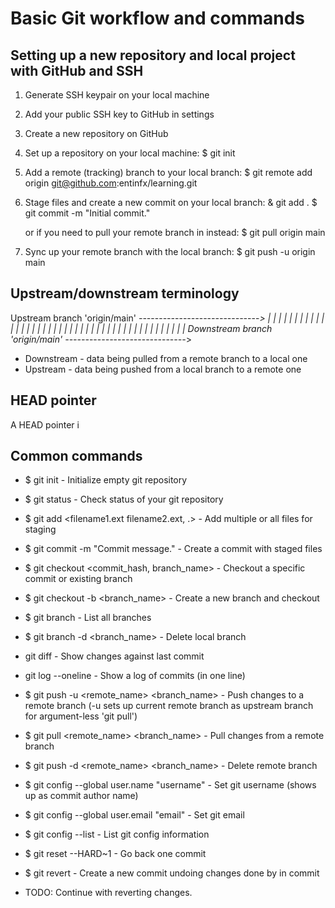 # Basic Git workflow and commands

## Setting up a new repository and local project with GitHub and SSH
1. Generate SSH keypair on your local machine
2. Add your public SSH key to GitHub in settings
3. Create a new repository on GitHub
4. Set up a repository on your local machine:
   $ git init
5. Add a remote (tracking) branch to your local branch:
   $ git remote add origin git@github.com:entinfx/learning.git
6. Stage files and create a new commit on your local branch:
   & git add .
   $ git commit -m "Initial commit."

   or if you need to pull your remote branch in instead:
   $ git pull origin main
7. Sync up your remote branch with the local branch:
   $ git push -u origin main

## Upstream/downstream terminology
Upstream branch 'origin/main'   *---*---*---*---*---*---*---*---*---*---*>
                                |   |   |   |   |   |   |   |   |   |   |
                                |   |   |   |   |   |   |   |   |   |   |
                                |   |   |   |   |   |   |   |   |   |   |
                                |   |   |   |   |   |   |   |   |   |   |
Downstream branch 'origin/main' *---*---*---*---*---*---*---*---*---*---*>

* Downstream - data being pulled from a remote branch to a local one
* Upstream - data being pushed from a local branch to a remote one

## HEAD pointer
A HEAD pointer i

## Common commands
* $ git init - Initialize empty git repository
* $ git status - Check status of your git repository
* $ git add <filename1.ext filename2.ext, .> - Add multiple or all files for
  staging
* $ git commit -m "Commit message." - Create a commit with staged files

* $ git checkout <commit_hash, branch_name> - Checkout a specific commit or
  existing branch
* $ git checkout -b <branch_name> - Create a new branch and checkout
* $ git branch - List all branches
* $ git branch -d <branch_name> - Delete local branch

* git diff - Show changes against last commit
* git log --oneline - Show a log of commits (in one line)

* $ git push -u <remote_name> <branch_name> - Push changes to a remote branch
  (-u sets up current remote branch as upstream branch for argument-less
  'git pull')
* $ git pull <remote_name> <branch_name> - Pull changes from a remote branch
* $ git push -d <remote_name> <branch_name> - Delete remote branch

* $ git config --global user.name "username" - Set git username (shows up as
  commit author name)
* $ git config --global user.email "email" - Set git email
* $ git config --list - List git config information

* $ git reset --HARD~1 - Go back one commit
* $ git revert - Create a new commit undoing changes done by in commit
* TODO: Continue with reverting changes.